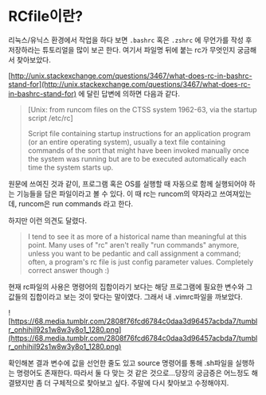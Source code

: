 # RCfile이란?

리눅스/유닉스 환경에서 작업을 하다 보면 `.bashrc` 혹은 `.zshrc` 에 무언가를 작성 후 저장하라는 튜토리얼을 많이 보곤 한다. 여기서 파일명 뒤에 붙는 rc가 무엇인지 궁금해서 찾아보았다.

[http://unix.stackexchange.com/questions/3467/what-does-rc-in-bashrc-stand-for](http://unix.stackexchange.com/questions/3467/what-does-rc-in-bashrc-stand-for) 에 달린 답변에 의하면 다음과 같다.

> [Unix: from runcom files on the CTSS system 1962-63, via the startup script /etc/rc] 
>
> Script file containing startup instructions for an application program (or an entire operating system), usually a text file containing commands of the sort that might have been invoked manually once the system was running but are to be executed automatically each time the system starts up.

원문에 쓰여진 것과 같이, 프로그램 혹은 OS를 실행할 때 자동으로 함께 실행되어야 하는 기능들을 담은 파일이라고 볼 수 있다. 이 때 rc는 runcom의 약자라고 쓰여져있는데, runcom은 run commands 라고 한다.

하지만 이런 의견도 달렸다.

> I tend to see it as more of a historical name than meaningful at this point. Many uses of "rc" aren't really "run commands" anymore, unless you want to be pedantic and call assignment a command; often, a program's rc file is just config parameter values. Completely correct answer though :) 

현재 rc파일의 사용은 명령어의 집합이라기 보다는 해당 프로그램에 필요한 변수와 그 값들의 집합이라고 보는 것이 맞다는 말이였다. 그래서 내 .vimrc파일을 까보았다.

![https://68.media.tumblr.com/2808f76fcd6784c0daa3d96457acbda7/tumblr_onhihiI92s1w8w3y8o1_1280.png](https://68.media.tumblr.com/2808f76fcd6784c0daa3d96457acbda7/tumblr_onhihiI92s1w8w3y8o1_1280.png)

확인해본 결과 변수에 값을 선언한 줄도 있고 source 명령어를 통해 .sh파일을 실행하는 명령어도 존재한다. 따라서 둘 다 맞는 것 같은 것으로…당장의 궁금증은 어느정도 해결됐지만 좀 더 구체적으로 찾아보고 싶다. 주말에 다시 찾아보고 수정해야지.